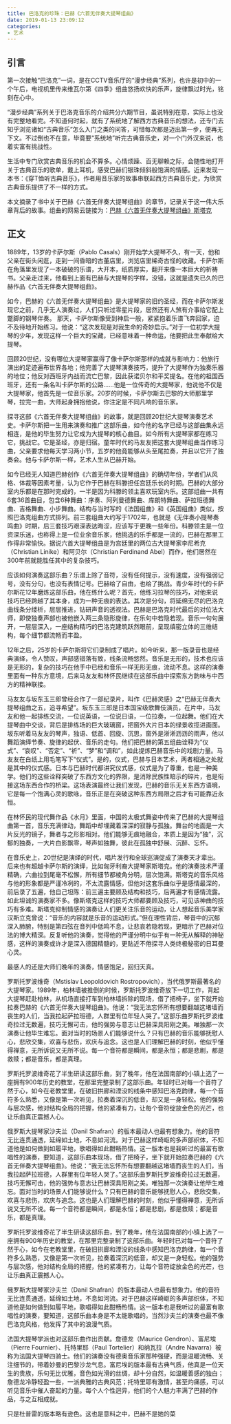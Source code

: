```yaml
---
title: 巴洛克的珍珠：巴赫《六首无伴奏大提琴组曲》
date: 2019-01-13 23:09:12
categories:
- 艺术
---
```


## 引言
 第一次接触“巴洛克”一词，是在CCTV音乐厅的“漫步经典”系列，也许是初中的一个午后，电视机里传来维瓦尔第《四季》组曲悠扬欢快的乐声，旋律飘过时光，铭刻在心中。<!--more-->

 “漫步经典”系列关于巴洛克音乐的介绍共分六期节目，虽说特别在意，实际上也没有完整地看完。不知道何时起，就有了系统地了解西方古典音乐的想法，还专门去知乎浏览诸如“古典音乐”怎么入门之类的问答，可惜每次都是迈出第一步，便再无下文。不过倒也不在意，毕竟要“系统地”听完古典音乐史，对一个门外汉来说，也着实富有挑战性。

 生活中专门欣赏古典音乐的机会不算多。心情烦躁、百无聊赖之际，会随性地打开关于古典音乐的歌单，戴上耳机，感受巴赫们银珠倾斜般饱满的情感。近来发现一本书：《穿T恤听古典音乐》，作者用音乐家的故事串联起西方古典音乐史，为欣赏古典音乐提供了不一样的方式。

 本文摘录了书中关于巴赫《六首无伴奏大提琴组曲》的章节，记录关于这一伟大乐章背后的故事。组曲的网易云链接为：[巴赫《六首无伴奏大提琴组曲》斯塔克](https://music.163.com/#/playlist?id=596314970)


 ## 正文
 1889年，13岁的卡萨尔斯（Pablo Casals）刚开始学大提琴不久，有一天，他和父亲在街头闲逛，走到一间昏暗的古董店里，浏览店里稀奇古怪的收藏。卡萨尔斯在角落里发现了一本破破的乐谱，大开本，纸质厚实，翻开来像一本巨大的祈祷书。父亲走过来，他看到上面有巴赫与大提琴的字样，没错，这就是遗失已久的巴赫作品《六首无伴奏大提琴组曲》。

如今，巴赫的《六首无伴奏大提琴组曲》是大提琴家的旧约圣经，而在卡萨尔斯发现它之前，几乎无人演奏过，人们只听过零星片段，居然还有人煞有介事给它配上蹩脚的钢琴伴奏。
那天，卡萨尔斯像受到神启一般，紧紧抱着乐谱飞奔回家，迫不及待地开始练习。他说：“这次发现是对我生命的奇妙启示。”对于一位初学大提琴的少年，发现这样一个巨大的宝藏，已经意味着一种命运，他要把此生奉献给大提琴。

回顾20世纪，没有哪位大提琴家赢得了像卡萨尔斯那样的成就与影响力：他旅行演出的足迹遍布世界各地；他完善了大提琴演奏技巧，提升了大提琴作为独奏乐器的地位；他反对西班牙内战而流亡巴黎，因此获诺贝尔和平奖提名。在他的祖国西班牙，还有一条名叫卡萨尔斯的公路……他是一位传奇的大提琴家，他说他不仅是大提琴家，他首先是一位音乐家。20岁的时候，卡萨尔斯去巴黎的大师那里学琴，拉完一曲，大师起身拥抱他说，你注定是不同凡响的音乐家。

探寻这部《六首无伴奏大提琴组曲》的故事，就是回顾20世纪大提琴演奏艺术史。卡萨尔斯把一生用来演奏和推广这部乐曲，如今他的名字已经与这部曲集永远相连，是他的毕生努力让它成为大提琴的核心曲目。如今所有大提琴家都在练习它，挑战它。它是圣经，亦是归宿。童年时代的马友友把这套大提琴组曲当作练习曲，父亲要求他每天学习两小节，五岁的他竟能够从头至尾拉奏，并且以它开了独奏会。他与卡萨尔斯一样，艺术人生从巴赫开始。

如今已经无人知道巴赫创作《六首无伴奏大提琴组曲》的确切年份，学者们从风格、体裁等因素考量，认为它作于巴赫在科滕担任宫廷乐长的时期。巴赫的大部分室内乐都是在那时完成的，一半是因为科滕的领主喜欢玩室内乐。这部组曲一共有6套36首曲目，包含6种舞曲：序奏、阿列曼德舞曲、库朗特舞曲、萨拉班德舞曲、吉格舞曲、小步舞曲。结构与当时写的《法国组曲》和《英国组曲》类似，按照巴洛克组曲方式排列。前三套组曲大约写于1702年，也就是《无伴奏小提琴奏鸣曲》时期，后三套技巧艰深表达晦涩，应该写于更晚一些年份。科滕领主是一位资深乐迷，也称得上是一位业余音乐家，他挑选的乐手都是一流的，巴赫在那里工作得非常愉快。据说六首大提琴组曲是为宫廷里的两位古大提琴家李尼希克（Christian Linike）和阿贝尔（Christian Ferdinand Abel）而作，他们居然在300年前就能胜任其中的复杂技巧。

应该如何演奏这部乐曲？乐谱上除了音符，没有任何提示，没有速度，没有强弱记号，没有分句，也没有表情记号。巴赫给了自由，也给了挑战。青少年时代的卡萨尔斯花12年磨炼这部乐曲，他在练什么呢？首先，他练习拉琴的技巧，对他来说技巧已经跨越了其本身，成为一种无痕的表达。其次是分句，将延绵无尽的巴洛克曲线条分缕析，层层推进，钻研声音的透视法。巴赫是巴洛克时代最后的对位法大师，即使独奏声部也被他嵌入两三条隐形旋律，在乐句中若隐若现。音乐一句句展开，一层层深入，一座结构精巧的巴洛克建筑跃然眼前，呈现缜密立体的三维结构，每个细节都流畅而丰盈。

12年之后，25岁的卡萨尔斯将它们录制成了唱片。如今听来，那一版录音也是经典演绎，令人赞叹，声部感错落有致，线条流畅悠然。音乐是无形的，技术也应该是无形的，复杂的技巧在他手中已经和音乐一样无形无痕，流动不息。这样的演奏里面有一种东方意境，后来马友友和林怀民继续在这部乐曲中探索东方韵味与中西方的精神联接。

马友友与坂东玉三郎曾经合作了一部纪录片，叫作《巴赫灵感》之“巴赫无伴奏大提琴组曲之五，追寻希望”。坂东玉三郎是日本国宝级歌舞伎演员，在片中，马友友和他一起排练交流，一位说英语，一位说日语，一位拉奏，一位起舞。他们在大提琴曲中交谈，背后是排练场的巨大玻璃窗，把窗外大片日本的绿景收揽进画面。坂东听着马友友的琴声，独语、低首、回旋、沉思，窗外是淅淅沥沥的雨声，他以舞蹈演绎节奏、旋律的起伏、音乐的走句。他们把巴赫的第五组曲诠释为“仪式”、“哀叹”、“否定”、“祈”、“梦”和“调和”，如此提炼巴赫音乐中的戏剧力量。马友友在白纸上用毛笔写下“仪式”。是的，仪式，巴赫与日本艺术，两者相通之处就是其中的仪式感。日本与巴赫时代都讲究仪式感，仪式是为了尊重，也是一种美学。他们的这些诠释突破了东西方文化的界限，是消除民族性暗示的碎片，也是衔接这场东西合作的桥梁。这场表演最终让我们发现，巴赫的音乐无关东西方语境，它是每一个饱满心灵的歌咏，音乐正是在突破这种东西方局限之后才有可能靠近永恒。

在林怀民的现代舞作品《水月》里面，中国的太极式舞姿中传来了巴赫的大提琴组曲第一首，音乐充满律动，舞蹈中却埋藏着深深的寂静与孤独。舞台的地面是一大片反光的镜子，舞者与之形影相对。他们能够无痕地融合，本质上是因为“独”，沉郁的独奏，一大片白影飘零，琴声如独舞，彼此在孤独中舒展、沉醉、忘怀。

在音乐史上，20世纪是演绎的时代，唱片发行和全球巡演促成了演奏天才辈出。后来也有超越卡萨尔斯的演绎，比如匈牙利裔大提琴家斯塔克。他的演奏技术严谨精确，六曲拉到尾毫不松懈，所有细节都棱角分明，层次饱满。斯塔克的音乐风格与他的形象都是严谨冷冽的，不太流露情感，但他对这套乐曲似乎是感情最深的，前后录了五遍，他自己坦陈：前三遍主要顾及结构和技巧，后两遍才有感情流露。如此坦诚的演奏家不多。像斯塔克这样的技巧大师都要顾及技巧，可见该神曲的技巧有多难。斯塔克抑制情感的演奏让人们更关注乐音的运动，让人想起音乐美学家汉斯立克曾说：“音乐的内容就是乐音的运动形式。”但在理性背后，琴音中的沉郁深入肺腑，特别是第四弦在音列中低鸣不息，让悲哀若隐若现，更暗示了巴赫对位法的博大精深。反复听他的演奏，觉得他的严谨分明中似乎有一种无从解释的神秘感，这样的演奏或许才是深入德国精髓的，更贴近不倦探寻人类终极秘密的日耳曼心灵。

最感人的还是大师们晚年的演奏，情感饱足，回归天真。

罗斯托罗波维奇（Mstislav Leopoldovich Rostropovich），当代俄罗斯最著名的大提琴家。1989年，柏林墙被推倒的时候，罗斯托罗波维奇放下一切工作，背起大提琴赶赴柏林，从机场直接打车到柏林墙拆除的现场，借了把椅子，坐下就开始拉奏巴赫的《六首无伴奏大提琴组曲》。他说：“我无法忘怀所有想要翻越这堵墙而丧生的人们，当我拉起萨拉班德，人群里有位年轻人哭了。”这部乐曲罗斯托罗波维奇拉过无数遍，技巧无懈可击，他的强势与意志让巴赫深具阳刚之美。唯独那一次演奏让他毕生难忘。面对当时的场景人们能够说什么？只有巴赫的音乐能够抚慰人心，悲欣交集，欢喜与悲伤，欢庆与追念。这也是人们理解巴赫的时刻，他似乎懂得禅意，无所诉说又无所不说。每一个音符都是瞬间，都是永恒；都是悲剧，都是救赎；都是音乐，都是真理。

罗斯托罗波维奇花了半生研读这部乐曲，到了晚年，他在法国南部的小镇上选了一座拥有900年历史的教堂，在那里完整录制了这部乐曲。年轻时已对每一个音符了然于心，如今在老教堂里，在破旧拱廊和湮没的线条中感知巴洛克韵律，每一个音符多么熟悉，又像是第一次听见，拉奏着深沉的低音，却又是一身轻松。他的强势与层次感，他对结构全局的把握，他的紧凑有力，让每个音符绽放金色的光芒，也让乐曲真正震撼人心。

俄罗斯大提琴家沙夫兰（Danil Shafran）的版本最动人也最有想象力。他的音符无比连贯通透，延绵如土地，不息如河流。对于巴赫这样崎岖的多声部织体，不知道他是如何做到如履平地，歌唱得如此酣畅热情。这一版本也是我听过的最富有歌唱性的演奏，要知道，这部乐曲本现场，借了把椅子，坐下就开始拉奏巴赫的《六首无伴奏大提琴组曲》。他说：“我无法忘怀所有想要翻越这堵墙而丧生的人们，当我拉起萨拉班德，人群里有位年轻人哭了。”这部乐曲罗斯托罗波维奇拉过无数遍，技巧无懈可击，他的强势与意志让巴赫深具阳刚之美。唯独那一次演奏让他毕生难忘。面对当时的场景人们能够说什么？只有巴赫的音乐能够抚慰人心，悲欣交集，欢喜与悲伤，欢庆与追念。这也是人们理解巴赫的时刻，他似乎懂得禅意，无所诉说又无所不说。每一个音符都是瞬间，都是永恒；都是悲剧，都是救赎；都是音乐，都是真理。

罗斯托罗波维奇花了半生研读这部乐曲，到了晚年，他在法国南部的小镇上选了一座拥有900年历史的教堂，在那里完整录制了这部乐曲。年轻时已对每一个音符了然于心，如今在老教堂里，在破旧拱廊和湮没的线条中感知巴洛克韵律，每一个音符多么熟悉，又像是第一次听见，拉奏着深沉的低音，却又是一身轻松。他的强势与层次感，他对结构全局的把握，他的紧凑有力，让每个音符绽放金色的光芒，也让乐曲真正震撼人心。

俄罗斯大提琴家沙夫兰（Danil Shafran）的版本最动人也最有想象力。他的音符无比连贯通透，延绵如土地，不息如河流。对于巴赫这样崎岖的多声部织体，不知道他是如何做到如履平地，歌唱得如此酣畅热情。这一版本也是我听过的最富有歌唱性的演奏，要知道，这部乐曲本身是不太能歌唱的。当然沙夫兰的演奏也最不像巴洛克风格，他发挥了其中的浪漫气质。

法国大提琴学派也对这部乐曲作出贡献。詹德龙（Maurice Gendron）、富尼埃（Pierre Fournier）、托特里耶（Paul Tortelier）和纳瓦拉（Andre Navarra）被称为法国大提琴四骑士。他们的演奏没有德奥音乐家那种强硬，而是温暖流畅、关注细节的，带着妙曼的巴黎沙龙气息。富尼埃的版本最有古典气质，他真是一位天生的贵族，乐句无比优雅，音色如光滑的丝绸，却十分自然，如温暖善感的独白；詹德龙冷静轻盈一些，一派典雅的古典风范；托特里耶有激情，甚至灼痛感，可以听见音乐中催人奋起的力量。每个人个性迥异，他们的个人魅力丰满了巴赫的作品，与之互相成就。

只是杜普雷的版本略有逊色。这也是意料之中，巴赫不是她的菜